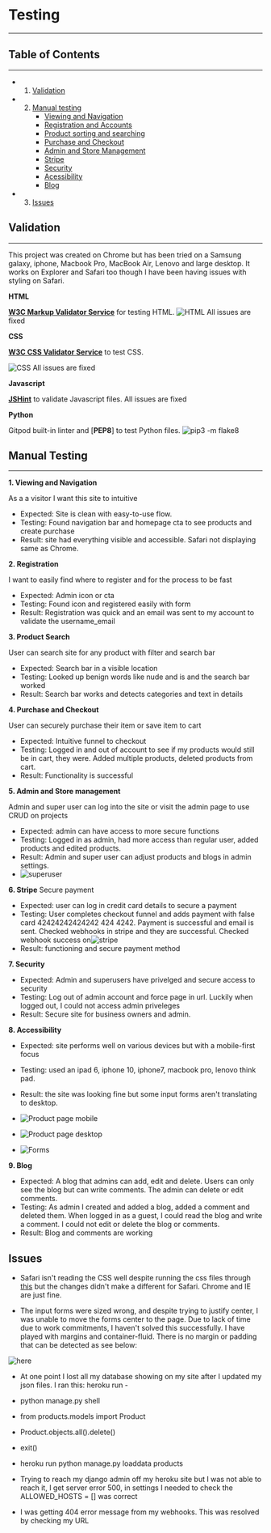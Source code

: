 # Testing #
---


## Table of Contents ##
---

* 1. [Validation](#validation)
* 2. [Manual testing](#manual)
        * [Viewing and Navigation](#viewing)
        * [Registration and Accounts](#registration)
        * [Product sorting and searching](#searching)
        * [Purchase and Checkout](#purchase)
        * [Admin and Store Management](#admin)
        * [Stripe](#stripe)
        * [Security](#security)
        * [Acessibility](#acessibility)
        * [Blog](#blog)
* 3. [Issues](#issues)


<a name="validation"></a>

## Validation ## 
---
This project was created on Chrome but has been tried on a Samsung galaxy, iphone, Macbook Pro, MacBook Air, Lenovo and large desktop. It works on Explorer and Safari too though I have been having issues with styling on Safari. 

**HTML**

[**W3C Markup Validator Service**](https://validator.w3.org/) for testing HTML.
![HTML](readme/html-test.png) All issues are fixed

**CSS**

[**W3C CSS Validator Service**](https://jigsaw.w3.org/css-validator/) to test CSS.

![CSS](readme/css-test.png) All issues are fixed

**Javascript**

[**JSHint**]() to validate Javascript files. All issues are fixed



**Python**

Gitpod built-in linter and [**PEP8**] to test Python files.
![pip3 -m flake8](readme/pep8.png)


<a name="manual"></a>
## Manual Testing ## 
---

**1. Viewing and Navigation**

As a a visitor I want this site to intuitive

* Expected: Site is clean with easy-to-use flow.
* Testing: Found navigation bar and homepage cta to see products and create purchase
* Result: site had everything visible and accessible. Safari not displaying same as Chrome.

**2. Registration**

I want to easily find where to register and for the process to be fast

* Expected: Admin icon or cta
* Testing: Found icon and registered easily with form
* Result: Registration was quick and an email was sent to my account to validate the username_email

**3. Product Search**

User can search site for any product with filter and search bar

* Expected: Search bar in a visible location
* Testing: Looked up benign words like nude and is and the search bar worked
* Result: Search bar works and detects categories and text in details

**4. Purchase and Checkout**

User can securely purchase their item or save item to cart

* Expected: Intuitive funnel to checkout
* Testing: Logged in and out of account to see if my products would still be in cart, they were. Added multiple products, deleted products from cart.
* Result: Functionality is successful

**5. Admin and Store management**

Admin and super user can log into the site or visit the admin page to use CRUD on projects
* Expected: admin can have access to more secure functions
* Testing: Logged in as admin, had more access than regular user, added products and edited products. 
* Result: Admin and super user can adjust products and blogs in admin settings.
* ![superuser](readme/superuser.png)

**6. Stripe** 
Secure payment

* Expected: user can log in credit card details to secure a payment 
* Testing: User completes checkout funnel and adds payment with false card 42424242424242 424 4242. Payment is successful and email is sent. Checked webhooks in stripe and they are successful. Checked webhook success on![stripe](readme/webook.png)
* Result: functioning and secure payment method


**7. Security** 
* Expected: Admin and superusers have privelged and secure access to security
* Testing: Log out of admin account and force page in url. Luckily when logged out, I could not access admin priveleges
* Result: Secure site for business owners and admin.

**8. Accessibility** 
* Expected: site performs well on various devices but with a mobile-first focus
* Testing: used an ipad 6, iphone 10, iphone7, macbook pro, lenovo think pad.
* Result: the site was looking fine but some input forms aren't translating to desktop. 

* ![Product page mobile](readme/product-mobile.png)
* ![Product page desktop](readme/product-page.png)
* ![Forms](readme/forms.png)

**9. Blog** 
* Expected: A blog that admins can add, edit and delete. Users can only see the blog but can write comments. The admin can delete or edit comments. 
* Testing: As admin I created and added a blog, added a comment and deleted them. When logged in as a guest, I could read the blog and write a comment. I could not edit or delete the blog or comments.
* Result: Blog and comments are working

## Issues ##

* Safari isn't reading the CSS well despite running the css files through [this](https://autoprefixer.github.io/ ) but the changes didn't make a different for Safari. Chrome and IE are just fine.

* The input forms were sized wrong, and despite trying to justify center, I was unable to move the forms center to the page. Due to lack of time due to work commitments, I haven't solved this successfully. I have played with margins and container-fluid. There is no margin or padding that can be detected as see below:

![here](readme/form-issue.png)

* At one point I lost all my database showing on my site after I updated my json files. I ran this: 
heroku run - 

* python manage.py shell
* from products.models import Product
* Product.objects.all().delete()
* exit()
* heroku run python manage.py loaddata products

* Trying to reach my django admin off my heroku site but I was not able to reach it, I get server error 500, in settings I needed to check the ALLOWED_HOSTS = [] was correct

* I was getting 404 error message from my webhooks. This was resolved by checking my URL
